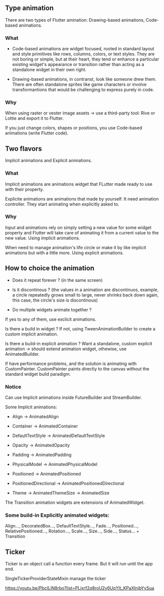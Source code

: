 ## Type animation

There are two types of Flutter amination: Drawing-based animations, Code-based animations.

### What

- Code-based animations are widget focused, rooted in standard layout and style primitives like rows, columns, colors, or text styles. They are not boring or simple, but at their heart, they tend or enhance a particular existing widget's appearance or transition rather than acting as a standalone widget in their own right.

- Drawing-based animations, in contranst, look like someone drew them. There are often standalone sprites like game characters or involve transformantions that would be challenging to express purely in code.

### Why

When using raster or vester image assets -> use a third-party tool: Rive or Lottie and export it to Flutter.

If you just change colors, shapes or positions, you use Code-based animations (write Flutter code).

## Two flavors

Implicit animations and Explicit animations.

### What

Implicit animations are animations widget that FLutter made ready to use with their property.

Explicite animations are animations that made by yourself. It need animation controller. They start animating when explicitly asked to.

### Why

Input and animations rely on simply setting a new value for some widget property and Flutter will take care of animating it from a current value to the new value. Using implicit animations.

When need to manage animation's life circle or make it by like implicit animations but with a little more. Using explicit animations.

## How to choice the animation

- Does it repeat forever ? (in the same screen)

- Is it discontinous ? (the values in a animation are discontinuos, example, a circle repeatedly grows small to large, never shrinks back down again, this case, the circle's size is discontinous)

- Do multiple widgets animate together ?

If yes to any of them, use exclicit animations.

Is there a build in widget ? If not, using TweenAnimationBuilder to create a custom implicit animation.

Is there a build-in explicit animation ? Want a standalone, custom explicit animation -> should extend animation widget, othewise, use AnimatedBuilder.

If have performance problems, and the solution is animating with CustomPainter. CustomPainter paints directly to the canvas without the standard widget build paradigm.

### Notice

Can use Implicit animations inside FutureBuilder and StreamBuilder.

Some Implicit animations:

- Align -> AnimatedAlign

- Container -> AnimatedContainer

- DefaultTextStyle -> AnimatedDefaultTextStyle

- Opacity -> AnimatedOpacity

- Padding -> AnimatedPadding

- PhysicalModel -> AnimatedPhysicalModel

- Positioned -> AnimatedPositioned

- PositionedDirectional -> AnimatedPositionedDirectional

- Theme -> AnimatedThemeSize -> AnimatedSize

The Transition animation widgets are extensions of AnimatedWidget.

### Some build-in Explicitly animated widgets:

Align..., DecoratedBox..., DefaultTextStyle..., Fade..., Positioned..., RelativePositioned..., Rotation..., Scale..., Size..., Side..., Status... + Transition

## Ticker

Ticker is an object call a function every frame. But it will run until the app end.

SingleTickerProviderStateMixin manage the ticker

https://youtu.be/PbcILiN8rbo?list=PLjxrf2q8roU2v6UqYlt_KPaXlnjbYySua
